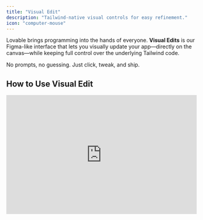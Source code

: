 ```yaml
---
title: "Visual Edit"
description: "Tailwind-native visual controls for easy refinement."
icon: "computer-mouse"
---
```


Lovable brings programming into the hands of everyone. **Visual Edits** is our Figma-like interface that lets you visually update your app—directly on the canvas—while keeping full control over the underlying Tailwind code.

No prompts, no guessing. Just click, tweak, and ship.

## How to Use Visual Edit

<iframe width="100%" height="315" src="https://www.youtube.com/embed/b-O7Ew0Q2ig?si=qnEZvVf9PZ0prOZM" title="YouTube video player" frameborder="0" allow="accelerometer; autoplay; clipboard-write; encrypted-media; gyroscope; picture-in-picture; web-share" referrerpolicy="strict-origin-when-cross-origin" allowfullscreen />

1. **Activate Visual Edit** from the editor toolbar or via shortcut.
2. **Hover \+ Click** on any element—text, images, buttons, layouts.
3. **Edit visually**:
   - Change text content
   - Adjust spacing and layout
   - Modify colors, fonts, sizes
   - Apply or override Tailwind classes
4. **Select parent elements** for structural or layout-level changes.
5. **Use AI prompts** for complex tasks—but only if you want to.
6. **Preview in real-time** before hitting save.

All updates are applied instantly—no rebuilds, no AI wait times, no code confusion.

## Why It Matters

Visual Edits shortens the feedback loop between **idea → UI update**:

- **No-code meets pro-level control**\
  Designers get pixel-perfect control, and devs get clean, maintainable code.
- **Faster iteration, zero frustration**\
  No more guessing how CSS will behave—see it live, tweak in real-time.
- **Hot Module Reloading**\
  Thanks to Vite-powered Dev Servers, saved edits refresh instantly—without page reloads.
- **Smarter Editing with AST**\
  Behind the scenes, your code is converted into an Abstract Syntax Tree (AST) right in the browser. This allows safe, precise updates—no fragile regex hacks.
- **Scalable Infrastructure**\
  Every Visual Edit runs on ephemeral, containerized cloud dev servers—4,000\+ of them—so your experience stays fast and consistent no matter your app’s complexity.
- **Tailwind-native**\
  Whether you're using presets or writing your own classes, edits are always valid Tailwind. No locked-in styles.

## Common Use Cases

- Change button colors or font weights on the fly.
- Resize and align layout elements visually.
- Rewrite CTA copy inline.
- Add Tailwind classes to fine-tune spacing, shadows, borders, and more.
- Preview edits across breakpoints and themes instantly.

## Under the Hood (for devs)

We built Visual Edits by moving the code layer closer to the visual layer:

- **Stable JSX Tagging**\
  Every generated component is tagged at compile-time using a custom Vite plugin, so edits map directly back to JSX source.
- **In-browser AST**\
  The full codebase is parsed into an interactive AST client-side using Babel & SWC. This enables live updates and custom class handling—all without waiting on servers.
- **Live Tailwind Generator**\
  Changes reflect immediately with our real-time Tailwind parser. You see the update before you save it.
- **Hot Module Replacement (HMR)**\
  When you do save, we generate clean JSX/TSX, compute diffs, and instantly trigger HMR to update the app.

## Built for Everyone

Whether you're:

- A **non-technical founder** making your product shine
- A **designer** refining spacing and hierarchy
- A **developer** polishing the details with real-time feedback

Visual Edits fits right into your workflow.

## Resources:

- [📼 Launch video](https://www.youtube.com/watch?v=3FrKcqDGfe0&t=11s)
- [📢 Feature launch: Introducing Visual Edits](https://lovable.dev/blog/introducing-visual-edits)
- [🔧 Technical deep-dive](https://x.com/emilahlback/status/1894488375517671795) by Emil Ahlbäck
- [🛠️ Engineering: How We Built Visual Edits](https://lovable.dev/blog/visual-edits)

## Final Notes

Visual Edits is part of our mission to bring the power of software creation to everyone—not just coders. It’s free, fast, and built to scale with your imagination.

[Try it out.](https://lovable.dev/) Tweak something. Fall in love with iteration again.